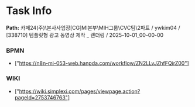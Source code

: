# Task Info

**Path:** 카페24(주)\본사사업장\[CG]MI본부\MIH그룹\CVC팀\2파트 / ywkim04 / [338710] 템플릿형 광고 동영상 제작 _ 렌더링 / 2025-10-01_00-00-00

### BPMN
- ["https://n8n-mi-053-web.hanpda.com/workflow/ZN2LLvJZhfFQirZ00"]

### WIKI
- ["https://wiki.simplexi.com/pages/viewpage.action?pageId=2753746763"]

